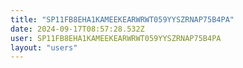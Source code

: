 ```yaml
---
title: "SP11FB8EHA1KAMEEKEARWRWT059YYSZRNAP75B4PA"
date: 2024-09-17T08:57:28.532Z
user: SP11FB8EHA1KAMEEKEARWRWT059YYSZRNAP75B4PA
layout: "users"
---
```

    